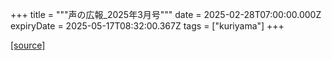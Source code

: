 +++
title = """声の広報_2025年3月号"""
date = 2025-02-28T07:00:00.000Z
expiryDate = 2025-05-17T08:32:00.367Z
tags = ["kuriyama"]
+++


[[source]](https://www.town.kuriyama.hokkaido.jp/site/koho/30916.html)
